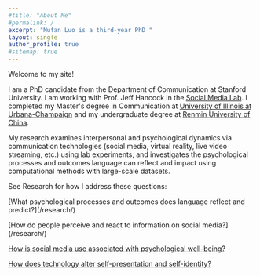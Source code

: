 ```yaml
---
#title: "About Me"
#permalink: /
excerpt: "Mufan Luo is a third-year PhD "
layout: single
author_profile: true
#sitemap: true
---
```

Welcome to my site!

I am a PhD candidate from the Department of Communication at Stanford University. I am working with Prof. Jeff Hancock in the [Social Media Lab](sml.stanford.edu). I completed my Master's degree in Communication at [University of Illinois at Urbana-Champaign](https://communication.illinois.edu/) and my undergraduate degree at [Renmin University of China](http://jcr.ruc.edu.cn/en/).

My research examines interpersonal and psychological dynamics via communication technologies (social media, virtual reality, live video streaming, etc.) using lab experiments, and investigates the psychological processes and outcomes language can reflect and impact using computational methods with large-scale datasets.

See Research for how I address these questions:

[What psychological processes and outcomes does language reflect and predict?](/research/<a name="What psychological processes and outcomes does language reflect and predict?"></a>)

[How do people perceive and react to information on social media?](/research/<a id="How do people perceive and react to information on social media?"></a>)

[How is social media use associated with psychological well-being?](/research/)

[How does technology alter self-presentation and self-identity?](/research)
